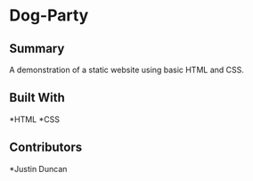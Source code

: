 # Dog-Party

## Summary
A demonstration of a static website using basic HTML and CSS.

## Built With
*HTML
*CSS

## Contributors
*Justin Duncan
